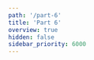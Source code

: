 ```yaml
---
path: '/part-6'
title: 'Part 6'
overview: true
hidden: false
sidebar_priority: 6000
---
```


<pages-in-this-section></pages-in-this-section>

<exercises-in-this-section></exercises-in-this-section>
